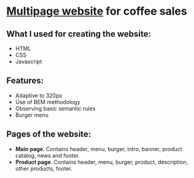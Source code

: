 # [Multipage website](https://denyschr.github.io/coffeemeet/) for coffee sales
## What I used for creating the website:
- HTML
- CSS
- Javascript
## Features:
- Adaptive to 320px
- Use of BEM methodology
- Observing basic semantic rules
- Burger menu 
## Pages of the website:
- **Main page**. Contains header, menu, burger, intro, banner, product catalog, news and footer.
- **Product page**. Contains header, menu, burger, product, description, other products, footer.
